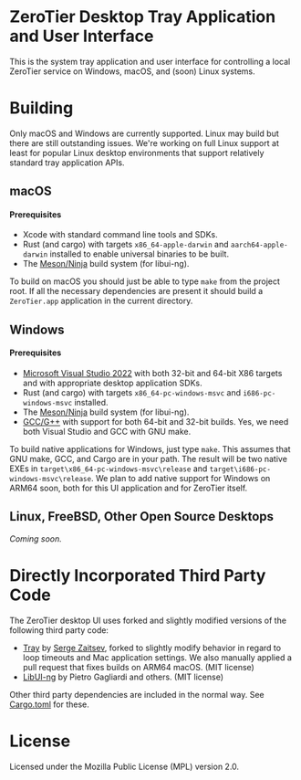 ZeroTier Desktop Tray Application and User Interface
======

This is the system tray application and user interface for controlling a local ZeroTier service on Windows, macOS, and (soon) Linux systems.

# Building

Only macOS and Windows are currently supported. Linux may build but there are still outstanding issues. We're working on full Linux support at least for popular Linux desktop environments that support relatively standard tray application APIs.

## macOS

#### Prerequisites

 * Xcode with standard command line tools and SDKs.
 * Rust (and cargo) with targets `x86_64-apple-darwin` and `aarch64-apple-darwin` installed to enable universal binaries to be built.
 * The [Meson/Ninja](https://mesonbuild.com) build system (for libui-ng).

To build on macOS you should just be able to type `make` from the project root. If all the necessary dependencies are present it should build a `ZeroTier.app` application in the current directory.

## Windows

#### Prerequisites

 * [Microsoft Visual Studio 2022](https://visualstudio.microsoft.com/vs/) with both 32-bit and 64-bit X86 targets and with appropriate desktop application SDKs.
 * Rust (and cargo) with targets `x86_64-pc-windows-msvc` and `i686-pc-windows-msvc` installed.
 * The [Meson/Ninja](https://mesonbuild.com) build system (for libui-ng).
 * [GCC/G++](https://nuwen.net/mingw.html) with support for both 64-bit and 32-bit builds. Yes, we need both Visual Studio and GCC with GNU make.

To build native applications for Windows, just type `make`. This assumes that GNU make, GCC, and Cargo are in your path. The result will be two native EXEs in `target\x86_64-pc-windows-msvc\release` and `target\i686-pc-windows-msvc\release`. We plan to add native support for Windows on ARM64 soon, both for this UI application and for ZeroTier itself.

## Linux, FreeBSD, Other Open Source Desktops

*Coming soon.*

# Directly Incorporated Third Party Code

The ZeroTier desktop UI uses forked and slightly modified versions of the following third party code:

 * [Tray](https://github.com/zserge/tray) by [Serge Zaitsev](https://github.com/zserge), forked to slightly modify behavior in regard to loop timeouts and Mac application settings. We also manually applied a pull request that fixes builds on ARM64 macOS. (MIT license)
 * [LibUI-ng](https://github.com/libui-ng/libui-ng) by Pietro Gagliardi and others. (MIT license)

Other third party dependencies are included in the normal way. See [Cargo.toml](Cargo.toml) for these.

# License

Licensed under the Mozilla Public License (MPL) version 2.0.
